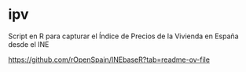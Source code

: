 # ipv
Script en R para capturar el Índice de Precios de la Vivienda en España desde el INE

https://github.com/rOpenSpain/INEbaseR?tab=readme-ov-file
